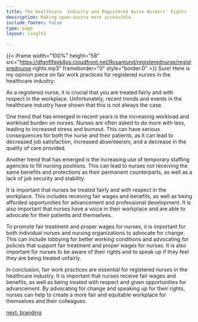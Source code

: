 ```yaml
---
title: The Healthcare  Industry and Registered Nurse Workers' Rights
description: Making open-source more accessible.
include_footer: false
type: page
layout: single2

---
```



{{< iframe width="100%" height="58" src="https://dfgnflfqxk4ps.cloudfront.net/Rosamund/registerednurse/registerednurse rights.mp3" frameborder="0" style="border:0" >}}
Sure! Here is my opinion piece on fair work practices for registered nurses in the healthcare industry:

As a registered nurse, it is crucial that you are treated fairly and with respect in the workplace. Unfortunately, recent trends and events in the healthcare industry have shown that this is not always the case.

One trend that has emerged in recent years is the increasing workload and workload burden on nurses. Nurses are often asked to do more with less, leading to increased stress and burnout. This can have serious consequences for both the nurse and their patients, as it can lead to decreased job satisfaction, increased absenteeism, and a decrease in the quality of care provided.

Another trend that has emerged is the increasing use of temporary staffing agencies to fill nursing positions. This can lead to nurses not receiving the same benefits and protections as their permanent counterparts, as well as a lack of job security and stability.

It is important that nurses be treated fairly and with respect in the workplace. This includes receiving fair wages and benefits, as well as being afforded opportunities for advancement and professional development. It is also important that nurses have a voice in their workplace and are able to advocate for their patients and themselves.

To promote fair treatment and proper wages for nurses, it is important for both individual nurses and nursing organizations to advocate for change. This can include lobbying for better working conditions and advocating for policies that support fair treatment and proper wages for nurses. It is also important for nurses to be aware of their rights and to speak up if they feel they are being treated unfairly.

In conclusion, fair work practices are essential for registered nurses in the healthcare industry. It is important that nurses receive fair wages and benefits, as well as being treated with respect and given opportunities for advancement. By advocating for change and speaking up for their rights, nurses can help to create a more fair and equitable workplace for themselves and their colleagues.


<a href="https://workdojos.com/registerednurse/branding">next: branding</a>
